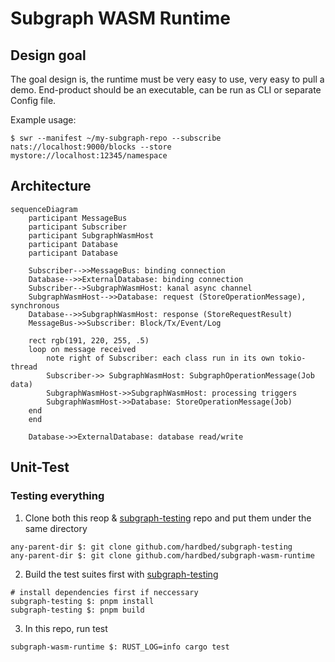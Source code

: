 # Subgraph WASM Runtime

## Design goal
The goal design is, the runtime must be very easy to use, very easy to pull a demo.
End-product should be an executable, can be run as CLI or separate Config file.

Example usage:
```shell
$ swr --manifest ~/my-subgraph-repo --subscribe nats://localhost:9000/blocks --store mystore://localhost:12345/namespace
```



## Architecture
```mermaid
sequenceDiagram
    participant MessageBus
    participant Subscriber
    participant SubgraphWasmHost
    participant Database
    participant Database

    Subscriber-->>MessageBus: binding connection
    Database-->>ExternalDatabase: binding connection
    Subscriber-->SubgraphWasmHost: kanal async channel
    SubgraphWasmHost-->>Database: request (StoreOperationMessage), synchronous
    Database-->>SubgraphWasmHost: response (StoreRequestResult)
    MessageBus->>Subscriber: Block/Tx/Event/Log

    rect rgb(191, 220, 255, .5)
    loop on message received
        note right of Subscriber: each class run in its own tokio-thread
        Subscriber->> SubgraphWasmHost: SubgraphOperationMessage(Job data)
        SubgraphWasmHost->>SubgraphWasmHost: processing triggers
        SubgraphWasmHost->>Database: StoreOperationMessage(Job)
    end
    end

    Database->>ExternalDatabase: database read/write
```

## Unit-Test

### Testing everything
1. Clone both this reop & [subgraph-testing](https://github.com/hardbed/subgraph-testing) repo and put them under the same directory
```shell
any-parent-dir $: git clone github.com/hardbed/subgraph-testing
any-parent-dir $: git clone github.com/hardbed/subgraph-wasm-runtime
```

2. Build the test suites first with [subgraph-testing](https://github.com/hardbed/subgraph-testing)
```shell
# install dependencies first if neccessary
subgraph-testing $: pnpm install
subgraph-testing $: pnpm build
```

3. In this repo, run test
```shell
subgraph-wasm-runtime $: RUST_LOG=info cargo test
```
